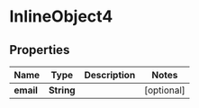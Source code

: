 

# InlineObject4


## Properties

Name | Type | Description | Notes
------------ | ------------- | ------------- | -------------
**email** | **String** |  |  [optional]



